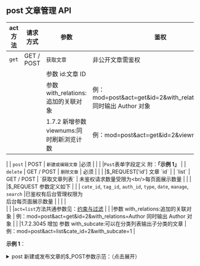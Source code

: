 ## post 文章管理 API

| act 方法 | 请求方式   | 参数                                                     | 鉴权               |
| -------- | ---------- | ------------------------------------------------------- | ----------------- |
| `get`    | GET / POST | `获取文章`                                                | 非公开文章需鉴权   |
|          |            |参数 id:文章 ID
|          |            |参数 with_relations:追加的关联对象  | 例：mod=post&act=get&id=2&with_relations=Author 同时输出 Author 对象
|          |            |1.7.2 新增参数 viewnums:同时刷新浏览计数 | 例：mod=post&act=get&id=2&viewnums=1
|
| `post`   | POST       | `新建或编辑文章`                                            |必须               |
|          |            |`Post`表单字段定义 附：**「示例 1」**
|
| `delete` | GET / POST | `删除文章`                                                  | 必须               |
|          |            |$_REQUEST['id'] 文章 `id`
|
| `list`   | GET / POST | `获取文章列表` | 未鉴权请求数量受限为<br/>每页面展示数量 |
|          |            |$_REQUEST 参数定义如下
|          |            | `cate_id`, `tag_id`, `auth_id`, `type`, `date`, `manage`, `search` |已鉴权有后台管理权限为<br/>后台每页面展示数量 |
|          |            |                                                          
|          |            |`act=list`方法共通参数见：[约束与过滤](books/api-05-design?id=约束与过滤 "约束与过滤")
|          |            |参数 with_relations:追加的关联对象  | 例：mod=post&act=get&id=2&with_relations=Author 同时输出 Author 对象
|          |            |1.7.2.3045 增加 参数 with_subcate:可以在分类列表输出子分类的文章 | 例：mod=post&act=list&cate_id=2&with_subcate=1
|

**示例 1**：

<details>
<summary>post 新建或发布文章的$_POST参数示范：（点击展开）</summary>

```php
$_POST['ID'] 为 0 是新建
$_POST['Title']
$_POST['Alias']
$_POST['Type'] 为 0 是文章，1 是 page 页面
$_POST['AuthorID']
$_POST['CateID'] 如果没有提供 CateID,可提供 CateName
$_POST['Intro']
$_POST['Content'] 
$_POST['Tag']
$_POST['PostTime']
$_POST['Status'] 状态
```
注：对于发布文章，额外提供一个`CateName`字段可用来代替`CateID`指定分类，前提是存在以该字段值命名的分类；也可以使用`category`模块内的接口实现自动创建分类等操作；
</details>
